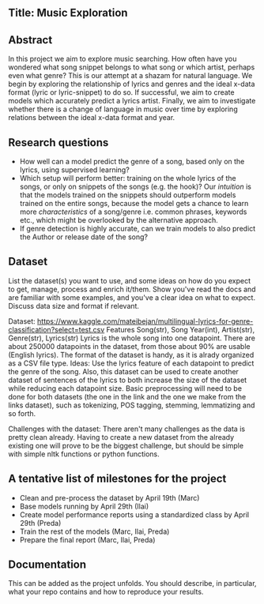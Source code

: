 ## Title: Music Exploration

## Abstract
In this project we aim to explore music searching. How often have you wondered what song snippet belongs to what song or which artist, perhaps even what genre? This is our attempt at a shazam for natural language. We begin by exploring the relationship of lyrics and genres and the ideal x-data format (lyric or lyric-snippet) to do so. If successful, we aim to create models which accurately predict a lyrics artist. Finally, we aim to investigate whether there is a change of language in music over time by exploring relations between the ideal x-data format and year. 

## Research questions
  - How well can a model predict the genre of a song, based only on the lyrics, using supervised learning?
  - Which setup will perform better: training on the whole lyrics of the songs, or only on snippets of the songs (e.g. the hook)?
    Our *intuition* is that the models trained on the snippets should outperform models trained on the entire songs, because the model gets a chance to learn more *characteristics* of a song/genre i.e. common phrases, keywords etc., which might be overlooked by the alternative approach.
  - If genre detection is highly accurate, can we train models to also predict the Author or release date of the song?

## Dataset
List the dataset(s) you want to use, and some ideas on how do you expect to get, manage, process and enrich it/them. Show you've read the docs and are familiar with some examples, and you've a clear idea on what to expect. Discuss data size and format if relevant.

Dataset:
  https://www.kaggle.com/mateibejan/multilingual-lyrics-for-genre-classification?select=test.csv
  Features
    Song(str), Song Year(int), Artist(str), Genre(str), Lyrics(str) 
   Lyrics is the whole song into one datapoint. 
   There are about 250000 datapoints in the dataset, from those about 90% are usable (English lyrics). The format of the dataset is handy, as it is alrady organized as a CSV file type.
Ideas:
  Use the lyrics feature of each datapoint to predict the genre of the song. Also, this dataset can be used to create another dataset of sentences of the lyrics to both increase the size of the dataset while reducing each datapoint size. Basic preprocessing will need to be done for both datasets (the one in the link and the one we make from the links dataset), such as tokenizing, POS tagging, stemming, lemmatizing and so forth. 
  
 Challenges with the dataset:
  There aren't many challenges as the data is pretty clean already. Having to create a new dataset from the already existing one will prove to be the biggest challenge, but should be simple with simple nltk functions or python functions. 
  



## A tentative list of milestones for the project

  - Clean and pre-process the dataset by April 19th (Marc)
  - Base models running by April 29th (Ilai)
  - Create model performance reports using a standardized class by April 29th (Preda)
  - Train the rest of the models (Marc, Ilai, Preda)
  - Prepare the final report (Marc, Ilai, Preda)

## Documentation
This can be added as the project unfolds. You should describe, in particular, what your repo contains and how to reproduce your results.
